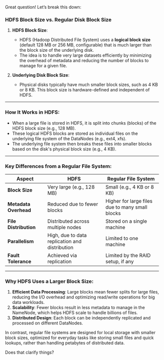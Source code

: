 Great question! Let’s break this down:

### HDFS Block Size vs. Regular Disk Block Size

1. **HDFS Block Size**:
    
    - HDFS (Hadoop Distributed File System) uses a **logical block size** (default 128 MB or 256 MB, configurable) that is much larger than the block size of the underlying disk.
    - The idea is to handle very large datasets efficiently by minimizing the overhead of metadata and reducing the number of blocks to manage for a given file.
2. **Underlying Disk Block Size**:
    
    - Physical disks typically have much smaller block sizes, such as 4 KB or 8 KB. This block size is hardware-defined and independent of HDFS.

---

### How It Works in HDFS:

- When a large file is stored in HDFS, it is split into chunks (blocks) of the HDFS block size (e.g., 128 MB).
- These logical HDFS blocks are stored as individual files on the underlying file system of the DataNodes (e.g., ext4, xfs).
- The underlying file system then breaks these files into smaller blocks based on the disk's physical block size (e.g., 4 KB).

---

### Key Differences from a Regular File System:

|Aspect|HDFS|Regular File System|
|---|---|---|
|**Block Size**|Very large (e.g., 128 MB)|Small (e.g., 4 KB or 8 KB)|
|**Metadata Overhead**|Reduced due to fewer blocks|Higher for large files due to many small blocks|
|**File Distribution**|Distributed across multiple nodes|Stored on a single machine|
|**Parallelism**|High, due to data replication and distribution|Limited to one machine|
|**Fault Tolerance**|Achieved via replication|Limited by the RAID setup, if any|

---

### Why HDFS Uses a Larger Block Size:

1. **Efficient Data Processing**: Large blocks mean fewer splits for large files, reducing the I/O overhead and optimizing read/write operations for big data workloads.
2. **Scalability**: Fewer blocks result in less metadata to manage in the NameNode, which helps HDFS scale to handle billions of files.
3. **Distributed Design**: Each block can be independently replicated and processed on different DataNodes.

In contrast, regular file systems are designed for local storage with smaller block sizes, optimized for everyday tasks like storing small files and quick lookups, rather than handling petabytes of distributed data.

Does that clarify things?